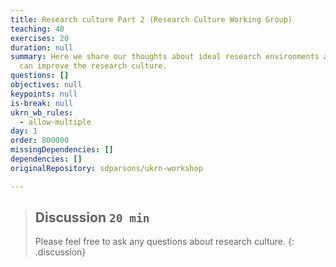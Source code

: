```yaml
---
title: Research culture Part 2 (Research Culture Working Group)
teaching: 40
exercises: 20
duration: null
summary: Here we share our thoughts about ideal research environments and how we
  can improve the research culture.
questions: []
objectives: null
keypoints: null
is-break: null
ukrn_wb_rules:
  - allow-multiple
day: 1
order: 800000
missingDependencies: []
dependencies: []
originalRepository: sdparsons/ukrn-workshop

---
```

> ## Discussion `20 min`
> Please feel free to ask any questions about research culture.
{: .discussion}